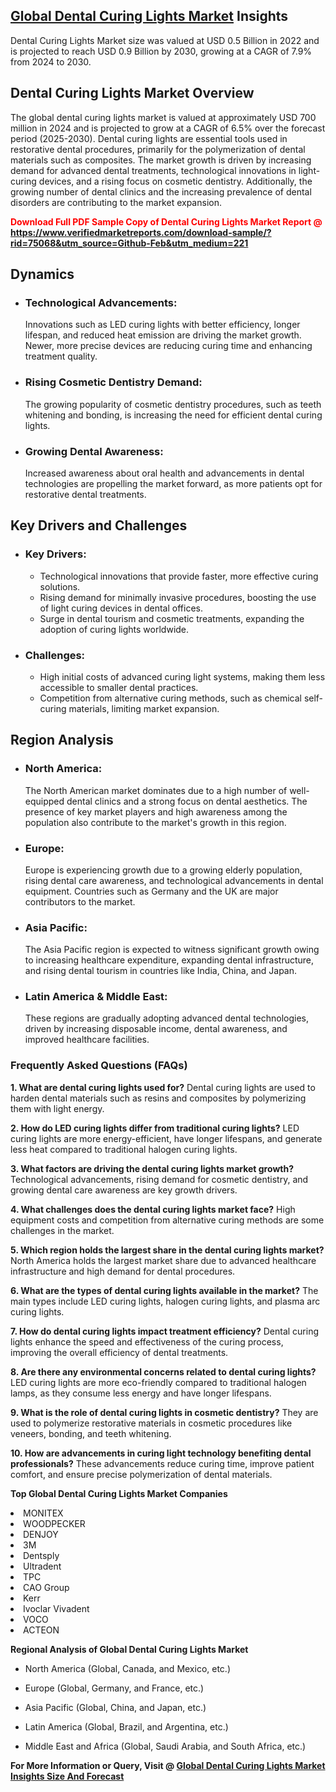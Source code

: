 <h2><a href="https://www.verifiedmarketreports.com/download-sample/?rid=75068&amp;utm_source=Github&amp;utm_medium=221" target="_blank">Global Dental Curing Lights Market</a> Insights</h2><p>Dental Curing Lights Market size was valued at USD 0.5 Billion in 2022 and is projected to reach USD 0.9 Billion by 2030, growing at a CAGR of 7.9% from 2024 to 2030.</p><p> <h2>Dental Curing Lights Market Overview</h2> <p>The global dental curing lights market is valued at approximately USD 700 million in 2024 and is projected to grow at a CAGR of 6.5% over the forecast period (2025-2030). Dental curing lights are essential tools used in restorative dental procedures, primarily for the polymerization of dental materials such as composites. The market growth is driven by increasing demand for advanced dental treatments, technological innovations in light-curing devices, and a rising focus on cosmetic dentistry. Additionally, the growing number of dental clinics and the increasing prevalence of dental disorders are contributing to the market expansion.</p> <p><strong><p><span class=""><span style="color: #ff0000;"><strong>Download Full PDF Sample Copy of Dental Curing Lights Market Report</strong> @ </span><a href="https://www.verifiedmarketreports.com/download-sample/?rid=75068&amp;utm_source=Github-Feb&amp;utm_medium=221" target="_blank">https://www.verifiedmarketreports.com/download-sample/?rid=75068&amp;utm_source=Github-Feb&amp;utm_medium=221</a></span></p></strong></p> <h2>Dynamics</h2> <ul> <li><h3>Technological Advancements:</h3> Innovations such as LED curing lights with better efficiency, longer lifespan, and reduced heat emission are driving the market growth. Newer, more precise devices are reducing curing time and enhancing treatment quality.</li> <li><h3>Rising Cosmetic Dentistry Demand:</h3> The growing popularity of cosmetic dentistry procedures, such as teeth whitening and bonding, is increasing the need for efficient dental curing lights.</li> <li><h3>Growing Dental Awareness:</h3> Increased awareness about oral health and advancements in dental technologies are propelling the market forward, as more patients opt for restorative dental treatments.</li> </ul> <h2>Key Drivers and Challenges</h2> <ul> <li><h3>Key Drivers:</h3> <ul> <li>Technological innovations that provide faster, more effective curing solutions.</li> <li>Rising demand for minimally invasive procedures, boosting the use of light curing devices in dental offices.</li> <li>Surge in dental tourism and cosmetic treatments, expanding the adoption of curing lights worldwide.</li> </ul> </li> <li><h3>Challenges:</h3> <ul> <li>High initial costs of advanced curing light systems, making them less accessible to smaller dental practices.</li> <li>Competition from alternative curing methods, such as chemical self-curing materials, limiting market expansion.</li> </ul> </li> </ul> <h2>Region Analysis</h2> <ul> <li><h3>North America:</h3> The North American market dominates due to a high number of well-equipped dental clinics and a strong focus on dental aesthetics. The presence of key market players and high awareness among the population also contribute to the market's growth in this region.</li> <li><h3>Europe:</h3> Europe is experiencing growth due to a growing elderly population, rising dental care awareness, and technological advancements in dental equipment. Countries such as Germany and the UK are major contributors to the market.</li> <li><h3>Asia Pacific:</h3> The Asia Pacific region is expected to witness significant growth owing to increasing healthcare expenditure, expanding dental infrastructure, and rising dental tourism in countries like India, China, and Japan.</li> <li><h3>Latin America & Middle East:</h3> These regions are gradually adopting advanced dental technologies, driven by increasing disposable income, dental awareness, and improved healthcare facilities.</li> </ul> <h3>Frequently Asked Questions (FAQs)</h3> <p><strong>1. What are dental curing lights used for?</strong> Dental curing lights are used to harden dental materials such as resins and composites by polymerizing them with light energy.</p> <p><strong>2. How do LED curing lights differ from traditional curing lights?</strong> LED curing lights are more energy-efficient, have longer lifespans, and generate less heat compared to traditional halogen curing lights.</p> <p><strong>3. What factors are driving the dental curing lights market growth?</strong> Technological advancements, rising demand for cosmetic dentistry, and growing dental care awareness are key growth drivers.</p> <p><strong>4. What challenges does the dental curing lights market face?</strong> High equipment costs and competition from alternative curing methods are some challenges in the market.</p> <p><strong>5. Which region holds the largest share in the dental curing lights market?</strong> North America holds the largest market share due to advanced healthcare infrastructure and high demand for dental procedures.</p> <p><strong>6. What are the types of dental curing lights available in the market?</strong> The main types include LED curing lights, halogen curing lights, and plasma arc curing lights.</p> <p><strong>7. How do dental curing lights impact treatment efficiency?</strong> Dental curing lights enhance the speed and effectiveness of the curing process, improving the overall efficiency of dental treatments.</p> <p><strong>8. Are there any environmental concerns related to dental curing lights?</strong> LED curing lights are more eco-friendly compared to traditional halogen lamps, as they consume less energy and have longer lifespans.</p> <p><strong>9. What is the role of dental curing lights in cosmetic dentistry?</strong> They are used to polymerize restorative materials in cosmetic procedures like veneers, bonding, and teeth whitening.</p> <p><strong>10. How are advancements in curing light technology benefiting dental professionals?</strong> These advancements reduce curing time, improve patient comfort, and ensure precise polymerization of dental materials.</p> </p><p><strong>Top Global Dental Curing Lights Market Companies</strong></p><div data-test-id=""><p><li>MONITEX</li><li> WOODPECKER</li><li> DENJOY</li><li> 3M</li><li> Dentsply</li><li> Ultradent</li><li> TPC</li><li> CAO Group</li><li> Kerr</li><li> Ivoclar Vivadent</li><li> VOCO</li><li> ACTEON</li></p><div><strong>Regional Analysis of&nbsp;Global Dental Curing Lights Market</strong></div><ul><li dir="ltr"><p dir="ltr">North America&nbsp;(Global, Canada, and Mexico, etc.)</p></li><li dir="ltr"><p dir="ltr">Europe (Global, Germany, and France, etc.)</p></li><li dir="ltr"><p dir="ltr">Asia Pacific&nbsp;(Global, China, and Japan, etc.)</p></li><li dir="ltr"><p dir="ltr">Latin America&nbsp;(Global, Brazil, and Argentina, etc.)</p></li><li dir="ltr">Middle East and Africa&nbsp;(Global, Saudi Arabia, and South Africa, etc.)</li></ul><p><strong>For More Information or Query, Visit @&nbsp;</strong><strong><a href="https://www.verifiedmarketreports.com/product/global-dental-curing-lights-market-outlook-2018-2023/?utm_source=Github&amp;utm_medium=221" target="_blank">Global Dental Curing Lights Market Insights Size And Forecast</a></strong></p></div>
